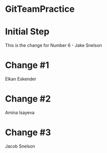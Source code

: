 # GitTeamPractice

# Initial Step
This is the change for Number 6 - Jake Snelson

# Change #1
Elkan Eskender

# Change #2
Amina Isayeva

# Change #3 
Jacob Snelson